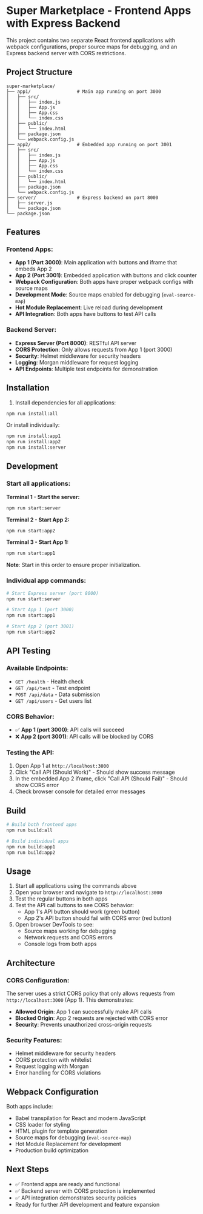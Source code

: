 # Super Marketplace - Frontend Apps with Express Backend

This project contains two separate React frontend applications with webpack configurations, proper source maps for debugging, and an Express backend server with CORS restrictions.

## Project Structure

```
super-marketplace/
├── app1/                 # Main app running on port 3000
│   ├── src/
│   │   ├── index.js
│   │   ├── App.js
│   │   ├── App.css
│   │   └── index.css
│   ├── public/
│   │   └── index.html
│   ├── package.json
│   └── webpack.config.js
├── app2/                 # Embedded app running on port 3001
│   ├── src/
│   │   ├── index.js
│   │   ├── App.js
│   │   ├── App.css
│   │   └── index.css
│   ├── public/
│   │   └── index.html
│   ├── package.json
│   └── webpack.config.js
├── server/               # Express backend on port 8000
│   ├── server.js
│   └── package.json
└── package.json
```

## Features

### Frontend Apps:
- **App 1 (Port 3000)**: Main application with buttons and iframe that embeds App 2
- **App 2 (Port 3001)**: Embedded application with buttons and click counter
- **Webpack Configuration**: Both apps have proper webpack configs with source maps
- **Development Mode**: Source maps enabled for debugging (`eval-source-map`)
- **Hot Module Replacement**: Live reload during development
- **API Integration**: Both apps have buttons to test API calls

### Backend Server:
- **Express Server (Port 8000)**: RESTful API server
- **CORS Protection**: Only allows requests from App 1 (port 3000)
- **Security**: Helmet middleware for security headers
- **Logging**: Morgan middleware for request logging
- **API Endpoints**: Multiple test endpoints for demonstration

## Installation

1. Install dependencies for all applications:
```bash
npm run install:all
```

Or install individually:
```bash
npm run install:app1
npm run install:app2
npm run install:server
```

## Development

### Start all applications:

**Terminal 1 - Start the server:**
```bash
npm run start:server
```

**Terminal 2 - Start App 2:**
```bash
npm run start:app2
```

**Terminal 3 - Start App 1:**
```bash
npm run start:app1
```

**Note**: Start in this order to ensure proper initialization.

### Individual app commands:
```bash
# Start Express server (port 8000)
npm run start:server

# Start App 1 (port 3000)
npm run start:app1

# Start App 2 (port 3001)
npm run start:app2
```

## API Testing

### Available Endpoints:
- `GET /health` - Health check
- `GET /api/test` - Test endpoint
- `POST /api/data` - Data submission
- `GET /api/users` - Get users list

### CORS Behavior:
- ✅ **App 1 (port 3000)**: API calls will succeed
- ❌ **App 2 (port 3001)**: API calls will be blocked by CORS

### Testing the API:
1. Open App 1 at `http://localhost:3000`
2. Click "Call API (Should Work)" - Should show success message
3. In the embedded App 2 iframe, click "Call API (Should Fail)" - Should show CORS error
4. Check browser console for detailed error messages

## Build

```bash
# Build both frontend apps
npm run build:all

# Build individual apps
npm run build:app1
npm run build:app2
```

## Usage

1. Start all applications using the commands above
2. Open your browser and navigate to `http://localhost:3000`
3. Test the regular buttons in both apps
4. Test the API call buttons to see CORS behavior:
   - App 1's API button should work (green button)
   - App 2's API button should fail with CORS error (red button)
5. Open browser DevTools to see:
   - Source maps working for debugging
   - Network requests and CORS errors
   - Console logs from both apps

## Architecture

### CORS Configuration:
The server uses a strict CORS policy that only allows requests from `http://localhost:3000` (App 1). This demonstrates:
- **Allowed Origin**: App 1 can successfully make API calls
- **Blocked Origin**: App 2 requests are rejected with CORS error
- **Security**: Prevents unauthorized cross-origin requests

### Security Features:
- Helmet middleware for security headers
- CORS protection with whitelist
- Request logging with Morgan
- Error handling for CORS violations

## Webpack Configuration

Both apps include:
- Babel transpilation for React and modern JavaScript
- CSS loader for styling
- HTML plugin for template generation
- Source maps for debugging (`eval-source-map`)
- Hot Module Replacement for development
- Production build optimization

## Next Steps

- ✅ Frontend apps are ready and functional
- ✅ Backend server with CORS protection is implemented
- ✅ API integration demonstrates security policies
- Ready for further API development and feature expansion

